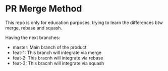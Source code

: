 # PR Merge Method

This repo is only for education purposes, trying to learn the differences btw merge, rebase and squash.

Having the next branches:
- master: Main branch of the product
- feat-1: This branch will integrate via merge
- feat-2: This bracnh will integrate via rebase
- feat-3: This bracnh will integrate via squash